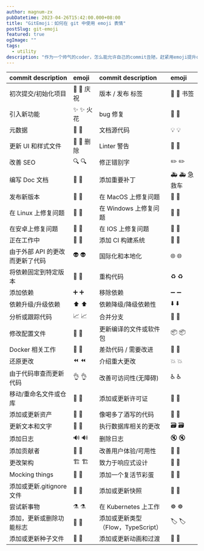 ```yaml
---
author: magnum-zx
pubDatetime: 2023-04-26T15:42:00.000+08:00
title: "GitEmoji：如何在 git 中使用 emoji 表情"
postSlug: git-emoji
featured: true
ogImage: ""
tags:
  - utility
description: "作为一个帅气的coder，怎么能允许自己的commit丑陋，赶紧用emoji提升commit的帅气度！"
---
```



| commit description              | emoji                         | commit description                 | emoji                          |
| :------------------------------ | :---------------------------- | :--------------------------------- | :----------------------------- |
| 初次提交/初始化项目             | 🎉 :tada: 庆祝                | 版本 / 发布 标签                   | 🔖 :bookmark: 书签             |
| 引入新功能                      | ✨ :sparkles: 火花            | bug 修复                           | 🐛 :bug:                       |
| 元数据                          | 📇 :card_index:               | 文档源代码                         | 💡 :bulb:                      |
| 更新 UI 和样式文件              | 💄 :lipstick: 删除            | Linter 警告                        | 🚨 :rotating_light:            |
| 改善 SEO                        | 🔍 :mag:                      | 修正错别字                         | ✏️ :pencil2:                   |
| 编写 Doc 文档                   | 📝 :pencil:                   | 添加重要补丁                       | 🚑 :ambulance: 急救车          |
| 发布新版本                      | 🚀 :rocket:                   | 在 MacOS 上修复问题                | 🍎 :apple:                     |
| 在 Linux 上修复问题             | 🐧 :penguin:                  | 在 Windows 上修复问题              | 🏁 :checkered_flag:            |
| 在安卓上修复问题                | 🤖 :robot:                    | 在 IOS 上修复问题                  | 🍏 :green_apple:               |
| 正在工作中                      | 🚧 :construction:             | 添加 CI 构建系统                   | 👷 :construction_worker:       |
| 由于外部 API 的更改而更新了代码 | 👽 :alien:                    | 国际化和本地化                     | 🌐 :globe_with_meridians:      |
| 将依赖固定到特定版本            | 📌 :pushpin:                  | 重构代码                           | ♻️ :recycle:                   |
| 添加依赖                        | ➕ :heavy_plus_sign:          | 移除依赖                           | ➖ :heavy_minus_sign:          |
| 依赖升级/升级依赖               | ⬆️ :arrow_up:                 | 依赖降级/降级依赖性                | ⬇️ :arrow_down:                |
| 分析或跟踪代码                  | 📈 :chart_with_upwards_trend: | 合并分支                           | 🔀 :twisted_rightwards_arrows: |
| 修改配置文件                    | 🔧 :wrench:                   | 更新编译的文件或软件包             | 📦 :package:                   |
| Docker 相关工作                 | 🐳 :whale:                    | 差劲代码 / 需要改进                | 💩 :hankey:                    |
| 还原更改                        | ⏪ :rewind:                   | 介绍重大更改                       | 💥 :boom:                      |
| 由于代码审查而更新代码          | 👌 :ok_hand:                  | 改善可访问性(无障碍)               | ♿️ :wheelchair:               |
| 移动/重命名文件或仓库           | 🚚 :truck:                    | 添加或更新许可证                   | 📄 :page_facing_up:            |
| 添加或更新资产                  | 🍱 :bento:                    | 像喝多了酒写的代码                 | 🍻 :beers:                     |
| 更新文本和文字                  | 💬 :speech_balloon:           | 执行数据库相关的更改               | 🗃️ :card_file_box:             |
| 添加日志                        | 🔊 :loud_sound:               | 删除日志                           | 🔇 :mute:                      |
| 添加贡献者                      | 👥 :busts_in_silhouette:      | 改善用户体验/可用性                | 🚸 :children_crossing:         |
| 更改架构                        | 🏗️ :building_construction:    | 致力于响应式设计                   | 📱 :iphone:                    |
| Mocking things                  | 🤡 :clown_face:               | 添加一个复活节彩蛋                 | 🥚 :egg:                       |
| 添加或更新.gitignore 文件       | 🙈 :see_no_evil:              | 添加或更新快照                     | 📸 :camera_flash:              |
| 尝试新事物                      | ⚗️ :alembic:                  | 在 Kubernetes 上工作               | ☸️ :wheel_of_dharma:           |
| 添加，更新或删除功能标志        | 🚩 :triangular_flag_on_post:  | 添加或更新类型（Flow，TypeScript） | 🏷️ :label:                     |
| 添加或更新种子文件              | 🌱 :seedling:                 | 添加或更新动画和过渡               | 💫 :dizzy:                     |
